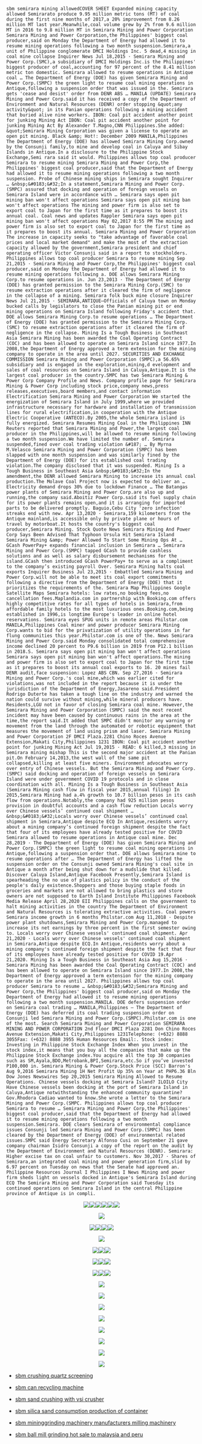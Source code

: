 
```
sbm semirara mining allowedCOVER SHEET Expanded mining capacity allowed Semirarato produce 9.95 million metric tons (MT) of coal during the first nine months of 2017,a 20% improvement from 8.26 million MT last year.Meanwhile,coal volume grew by 2% from 9.6 million MT in 2016 to 9.8 million MT in Semirara Mining and Power Corporation Semirara Mining and Power Corporation,the Philippines' biggest coal producer,said on Monday the Department of Energy had allowed it to resume mining operations following a two month suspension.Semirara,a unit of Philippine conglomerate DMCI Holdings Inc. 5 dead,4 missing in coal mine collapse Inquirer News Jul 18,2015 · Semirara Mining and Power Corp.(SMC),a subsidiary of DMCI Holdings Inc.is the Philippines' biggest producer of coal,accounting for 97 percent of the 8.41 million metric ton domestic. Semirara allowed to resume operations in Antique coal … The Department of Energy (DOE) has given Semirara Mining and Power Corp.(SMPC) the green light to resume coal mining operations in Antique,following a suspension order that was issued in the. Semirara gets 'cease and desist' order from DENR ABS … MANILA (UPDATE) Semirara Mining and Power Corp.said it has received a copy of the Department of Environment and Natural Resources (DENR) order stopping &quot;any activity&quot; in its Panian operations following a mining accident that buried alive nine workers. IBON: Coal pit accident another point for junking Mining Act IBON: Coal pit accident another point for junking Mining Act By Alexander T.Magno,CNN Philippines.She added: &quot;Semirara Mining Corporation was given a license to operate an open pit mining. Black &amp; Hot!: December 2009 MANILA,Philippines The Department of Energy (DOE) has allowed Semirara Mining Corp.owned by the Consunji family,to mine and develop coal in Caluya and Sibay Islands in Antique.In a disclosure to the Philippine Stock Exchange,Semi rara said it would. Philippines allows top coal producer Semirara to resume mining Semirara Mining and Power Corp,the Philippines' biggest coal producer,said that the Department of Energy had allowed it to resume mining operations following a two month suspension. Probe of Chinese mining ships in Semirara sought Inquirer … &nbsp;&#0183;&#32;In a statement,Semirara Mining and Power Corp.(SMPC) assured that docking and operation of foreign vessels on Semirara Island were in accordance with … Semirara says open pit mining ban won't affect operations Semirara says open pit mining ban won't affect operations The mining and power firm is also set to export coal to Japan for the first time as it prepares to boost its annual coal. Coal news and updates Rappler Semirara says open pit mining ban won't affect operations May 02,2017 8:55 PM The mining and power firm is also set to export coal to Japan for the first time as it prepares to boost its annual. Semirara Mining and Power Corporation The increase in capacity seeks to "take advantage of favorable coal prices and local market demand" and make the most of the extraction capacity allowed by the government,Semirara president and chief operating officer Victor Consunji said in a report to stockholders. Philippines allows top coal producer Semirara to resume mining Sep 21,2015 · Semirara Mining and Power Corp,the Philippines' biggest coal producer,said on Monday the Department of Energy had allowed it to resume mining operations following a. DOE allows Semirara Mining Corp.to resume operations in. Jun 23,2013 · The Department of Energy (DOE) has granted permission to the Semirara Mining Corp.(SMC) to resume extraction operations after it cleared the firm of negligence in the collapse of a mining. Semirara folk buck mine closure Inquirer News Jul 21,2015 · SEMIRARA,ANTIQUE—Officials of Caluya town on Monday bucked calls by legislators to close the Panian mining pit or end mining operations on Semirara Island following Friday's accident that. DOE allows Semirara Mining Corp.to resume operations … The Department of Energy (DOE) has granted permission to the Semirara Mining Corp.(SMC) to resume extraction operations after it cleared the firm of negligence in the collapse. Mining Is a Tough Business in Southeast Asia Semirara Mining has been awarded the Coal Operating Contract (COC) and has been allowed to operate on Semirara Island since 1977.In 2008,the Department of Energy approved a term extension for the mining company to operate in the area until 2027. SECURITIES AND EXCHANGE COMMISSION Semirara Mining and Power Corporation (SMPC),a 56.65% subsidiary and is engaged in the exploration,mining,d evelopment and sales of coal resources on Semirara Island in Caluya,Antique.It is the largest coal producer in the country.SMPC has two Semirara Mining & Power Corp Company Profile and News. Company profile page for Semirara Mining & Power Corp including stock price,company news,press releases,executives,board members,and contact information Electrification Semirara Mining and Power Corporation We started the energization of Semirara Island in July 1999,where we provided infrastructure necessary for hardware and installation of transmission lines for rural electrification,in cooperation with the Antique Electric Cooperative (ANTECO).By 2005,the whole Semirara island is fully energized. Semirara Resumes Mining Coal in the Philippines INN Reuters reported that Semirara Mining and Power,the largest coal producer in the Philippines,will be allowed to resume mining following a two month suspension.We have limited the number of. Semirara suspended,fined over coal trading violation &#187; … By Myrna M.Velasco Semirara Mining and Power Corporation (SMPC) has been slapped with one month suspension and was similarly fined by the Department of Energy (DOE) for its established coal trading violation.The company disclosed that it was suspended. Mining Is a Tough Business in Southeast Asia &nbsp;&#0183;&#32;In the amendment,the DENR allowed Semirara Mining to increase its annual coal production.The Molave Coal Project now is expected to deliver an … Electricity demand drops 30% due to lockdown Finance … The Batangas power plants of Semirara Mining and Power Corp.are also up and running,the company said.Aboitiz Power Corp.said its fuel supply chain for its power plants remains open,and it is arranging for imported parts to be delivered promptly. Baguio,Cebu City 'zero infection' streaks end with new. Apr 13,2020 · Semirara,159 kilometers from the Antique mainland,is accessible only by private plane or hours of travel by motorboat.It hosts the country's biggest coal producer,Semirara Mining. Stock Quote News Semirara Mining And Power Corp Says Been Advised That Typhoon Ursula Hit Semirara Island Semirara Mining &amp; Power Allowed To Start Some Mining Ops At … GCash PowerPay+ expands financial inclusion in Semirara … Semirara Mining and Power Corp.(SMPC) tapped GCash to provide cashless solutions and as well as salary disbursement mechanisms for the island.GCash then introduced GCash PowerPay+ to serve as a compliment to the company’s existing payroll Over. Semirara Mining halts coal exports Inquirer Business Jul 23,2015 · Embattled Semirara Mining and Power Corp.will not be able to meet its coal export commitments following a directive from the Department of Energy (DOE) that it prioritizes the requirements of the. Semirara Map Philippines Google Satellite Maps Semirara hotels: low rates,no booking fees,no cancellation fees.Maplandia.com in partnership with Booking.com offers highly competitive rates for all types of hotels in Semirara,from affordable family hotels to the most luxurious ones.Booking.com,being established in 1996,is longtime Europe's leader in online hotel reservations. Semirara eyes SPUG units in remote areas Philstar.com MANILA,Philippines Coal miner and power producer Semirara Mining Corp.wants to bid for the privatization of utility operations in far flung communities this year.Philstar.com is one of the. News Semirara Mining and Power Corp.said Monday consolidated total comprehensive income declined 20 percent to P9.6 billion in 2019 from P12.1 billion in 2018.S. Semirara says open pit mining ban won't affect operations Semirara says open pit mining ban won't affect operations.The mining and power firm is also set to export coal to Japan for the first time as it prepares to boost its annual coal exports to 16. 20 mines fail DENR audit,face suspension: Lopez ABS CBN. Sep 27,2016 · Semirara Mining and Power Corp.'s coal mine,which was earlier cited for violations,was not included in the report because it is under the jurisdiction of the Department of Energy,Jasareno said.President Rodrigo Duterte has taken a tough line on the industry and warned the nation could survive without mining,while mineral producers have. Residents,LGU not in favor of closing Semirara coal mine. However,the Semirara Mining and Power Corporation (SMPC) said the most recent incident may have been caused by continuous rains in the area at the time,the report said.It added that SMPC didn't monitor any warning or movement from the land through the automated or robotic equipment that measures the movement of land using prism and laser. Semirara Mining and Power Corporation 2F DMCI Plaza.2281 Chino Roces Avenue Extension,Makati City,Philippines 1231 IBON: Coal pit accident another point for junking Mining Act Jul 19,2015 · READ: 6 killed,3 missing in Semirara mining mishap This is the second major accident at the Panian pit.On February 14,2013,the west wall of the same pit collapsed,killing at least five miners. Environment advocates worry over entry of Chinese vessels. But the Semirara Mining and Power Corp.(SMPC) said docking and operation of foreign vessels on Semirara Island were under government COVID 19 protocols and in close coordination with all. Mining Is a Tough Business in Southeast Asia (Semirara Mining cash flow in fiscal year 2015,annual filing) In 2015,Semirara Mining had a.4% growth to 10.7 billion pesos in its cash flow from operations.Notably,the company had 925 million pesos provision in doubtful accounts and a cash flow reduction Locals worry over Chinese vessels’ continued coal shipment … &nbsp;&#0183;&#32;Locals worry over Chinese vessels’ continued coal shipment in Semirara,Antique despite ECQ In Antique,residents worry about a mining company’s continued foreign shipment despite the fact that four of its employees have already tested positive for COVID Semirara allowed to resume operations in Antique coal mine. Dec 28,2019 · The Department of Energy (DOE) has given Semirara Mining and Power Corp.(SMPC) the green light to resume coal mining operations in Antique,following a suspension order that. DOE allows Semirara mine to resume operations after … The Department of Energy has lifted the suspension order on the Consunji owned Semirara Mining's coal site in Antique a month after being shut down for a mudslide that killed. Discover Caluya Island,Antique Facebook Presently,Semirara Island is spearheading the no use of plastics policy in the conduct of the people's daily existence.Shoppers and those buying staple foods in groceries and markets are not allowed to bring plastics and store owners are not supposed to Earth Island Institute Philippines Facebook Media Release April 28,2020 EII Philippines calls on the government to halt mining activities in the country The Department of Environment and Natural Resources is tolerating extractive activities. Coal powers Semirara income growth in 6 months Philstar.com Aug 11,2018 · Despite power plant shutdowns,Semirara Mining and Power Corp.managed to increase its net earnings by three percent in the first semester owing to. Locals worry over Chinese vessels' continued coal shipment. Apr 21,2020 · Locals worry over Chinese vessels' continued coal shipment in Semirara,Antique despite ECQ.In Antique,residents worry about a mining company's continued foreign shipment despite the fact that four of its employees have already tested positive for COVID 19.Apr 21,2020. Mining Is a Tough Business in Southeast Asia Aug 15,2016 · Semirara Mining has been awarded the Coal Operating Contract (COC) and has been allowed to operate on Semirara Island since 1977.In 2008,the Department of Energy approved a term extension for the mining company to operate in the area until 2027. Philippines allows top coal producer Semirara to resume … &nbsp;&#0183;&#32;Semirara Mining and Power Corp,the Philippines' biggest coal producer,said on Monday the Department of Energy had allowed it to resume mining operations following a two month suspension.MANILA. DOE defers suspension order on Semirara coal trading … MANILA,Philippines — The Department of Energy (DOE) has deferred its coal trading suspension order on Consunji led Semirara Mining and Power Corp.(SMPC).Philstar.com is one of the most. Search Semirara Mining and Power Corporation SEMIRARA MINING AND POWER CORPORATION 2nd Floor DMCI Plaza 2281 Don Chino Roces Avenue Extension,Makati City,Philippines 1231Telephone: (+632) 8888 3055Fax: (+632) 8888 3955 Human Resources Email:. Stock index: Investing in Philippine Stock Exchange Index When you invest in the stock index,it means that you buy all the companies that make up the Philippine Stock Exchange index.You acquire all the top 30 companies such as SM,Ayala,BDO,Metrobank,BPI,Semirara,etc.So if you’ve invested P100,000 in. Semirara Mining & Power Corp.Stock Price (SCC) Barron's Aug 9,2016 Semirara Mining 1H Net Profit Up 35% on Year at PHP6.36 Bln Dow Jones Newswires Sep 20,2015 Semirara Mining Allowed to Resume Operations. Chinese vessels docking at Semirara Island? ILOILO City Have Chinese vessels been docking at the port of Semirara Island in Caluya,Antique notwithstanding the enhanced community quarantine? Gov.Rhodora Cadiao wanted to know.She wrote a letter to the Semirara Mining and Power Corp.(SMPC. Philippines allows top coal producer Semirara to resume … Semirara Mining and Power Corp,the Philippines' biggest coal producer,said that the Department of Energy had allowed it to resume mining operations following a two month suspension.Semirara. DOE clears Semirara of environmental compliance issues Consunji led Semirara Mining and Power Corp.(SMPC) has been cleared by the Department of Energy (DOE) of environmental related issues.SMPC said Energy Secretary Alfonso Cusi on September 21 gave company chairman Isidro Consunji a copy of the report on the audit by the Department of Environment and Natural Resources (DENR). Semirara: Higher excise tax on coal unfair to customers. Nov 30,2017 · Shares of Semirara,an integrated coal mining and power generation firm,slid by 6.97 percent on Tuesday on news that the Senate had approved an. Philippine Resources Journal I Philippines I News Mining and power firm sheds light on vessels docked in Antique's Semirara Island during ECQ The Semirara Mining and Power Corporation said Tuesday its continued operations on Semirara Island in the central Philippine province of Antique is in compli. 
```

<div align="center">
  
<a rel="nofollow" href="https://m.shibang-china.com?f=github&k=sbm+semirara+mining+allowed"><img src="https://static.shibang-china.com/en/l.png"></a><img src="https://static.shibang-china.com/en/hw.png"><a rel="nofollow" href="https://m.shibang-china.com/product/?f=github&k=sbm+semirara+mining+allowed"><img src="https://static.shibang-china.com/en/p.png"></a><a rel="nofollow" href="https://m.shibang-china.com/cases/?f=github&k=sbm+semirara+mining+allowed"><img src="https://static.shibang-china.com/en/c.png"></a><a rel="nofollow" href="https://m.shibang-china.com/news/?f=github&k=sbm+semirara+mining+allowed"><img src="https://static.shibang-china.com/en/n.png"></a><a rel="nofollow" href="https://m.shibang-china.com?f=github&k=sbm+semirara+mining+allowed"><img src="https://static.shibang-china.com/en/m.png"></a>

<a rel="nofollow" href="https://m.shibang-china.com/product/?f=github&k=sbm+semirara+mining+allowed"><img src="https://static.shibang-china.com/en/b.jpg"></a>
  
<a rel="nofollow" href="https://m.shibang-china.com/solution-aggregate.html?f=github&k=sbm+semirara+mining+allowed"><img src="https://static.shibang-china.com/en/a.jpg"></a><a rel="nofollow" href="https://m.shibang-china.com/solution-mine.html?f=github&k=sbm+semirara+mining+allowed"><img src="https://static.shibang-china.com/en/m.jpg"></a><a rel="nofollow" href="https://m.shibang-china.com/solution-mill.html?f=github&k=sbm+semirara+mining+allowed"><img src="https://static.shibang-china.com/en/g.jpg"></a><a rel="nofollow" href="https://m.shibang-china.com/solution-epc.html?f=github&k=sbm+semirara+mining+allowed"><img src="https://static.shibang-china.com/en/e.jpg"></a>

<a rel="nofollow" href="https://m.shibang-china.com/product/?f=github&k=sbm+semirara+mining+allowed"><img src="https://static.shibang-china.com/en/a-p.png"></a>

<a rel="nofollow" href="https://m.shibang-china.com/product/crusher/c6x.html?f=github&k=sbm+semirara+mining+allowed"><img src="https://static.shibang-china.com/en/j.jpg"></a><a rel="nofollow" href="https://m.shibang-china.com/product/crusher/ci5x.html?f=github&k=sbm+semirara+mining+allowed"><img src="https://static.shibang-china.com/en/i.jpg"></a><a rel="nofollow" href="https://m.shibang-china.com/product/crusher/hst.html?f=github&k=sbm+semirara+mining+allowed"><img src="https://static.shibang-china.com/en/c.jpg"></a>

<a rel="nofollow" href="https://m.shibang-china.com/product/mill/mtw.html?f=github&k=sbm+semirara+mining+allowed"><img src="https://static.shibang-china.com/en/mtw.jpg"></a><a rel="nofollow" href="https://m.shibang-china.com/product/mill/scm.html?f=github&k=sbm+semirara+mining+allowed"><img src="https://static.shibang-china.com/en/scm.jpg"></a><a rel="nofollow" href="https://m.shibang-china.com/product/mill/lm.html?f=github&k=sbm+semirara+mining+allowed"><img src="https://static.shibang-china.com/en/lm.jpg"></a>

<a rel="nofollow" href="https://m.shibang-china.com/product/sand/vsi6x.html?f=github&k=sbm+semirara+mining+allowed"><img src="https://static.shibang-china.com/en/6x.jpg"></a><a rel="nofollow" href="https://m.shibang-china.com/product/sand/vu.html?f=github&k=sbm+semirara+mining+allowed"><img src="https://static.shibang-china.com/en/vu.jpg"></a><a rel="nofollow" href="https://m.shibang-china.com/product/mobile/klun.html?f=github&k=sbm+semirara+mining+allowed"><img src="https://static.shibang-china.com/en/k.jpg"></a>

<a rel="nofollow" href="https://m.shibang-china.com/cases/?f=github&k=sbm+semirara+mining+allowed"><img src="https://static.shibang-china.com/en/case.png"></a>

<a rel="nofollow" href="https://m.shibang-china.com/cases/aggregate/202.html?f=github&k=sbm+semirara+mining+allowed"><img src="https://static.shibang-china.com/en/c-1.jpg"></a>

<a rel="nofollow" href="https://m.shibang-china.com/cases/aggregate/203.html?f=github&k=sbm+semirara+mining+allowed"><img src="https://static.shibang-china.com/en/c-2.jpg"></a>

<a rel="nofollow" href="https://m.shibang-china.com/cases/mill/123.html?f=github&k=sbm+semirara+mining+allowed"><img src="https://static.shibang-china.com/en/c-3.jpg"></a>

<a rel="nofollow" href="https://m.shibang-china.com/contact_us.html?f=github&k=sbm+semirara+mining+allowed"><img src="https://static.shibang-china.com/en/contact.png"></a>

<a rel="nofollow" href="https://swt.shibang-china.com/?f=github&k=sbm+semirara+mining+allowed"><img src="https://static.shibang-china.com/en/chat.png"></a>

<a rel="nofollow" href="https://whatsapp.shibangsoft.com/WhatsApp.php?f=github&k=sbm+semirara+mining+allowed"><img src="https://static.shibang-china.com/en/whatsapp.png"></a>

<a rel="nofollow" href="https://m.shibang-china.com/?f=github&k=sbm+semirara+mining+allowed"><img src="https://static.shibang-china.com/en/website.png"></a>

</div>


* [sbm crushing quartz screening](sbm%20crushing%20quartz%20screening.md)

* [sbm can recycling machine](sbm%20can%20recycling%20machine.md)

* [sbm sand crushing with vsi crusher](sbm%20sand%20crushing%20with%20vsi%20crusher.md)

* [sbm silica sand consumption production of container](sbm%20silica%20sand%20consumption%20production%20of%20container.md)

* [sbm mininggrinding machinery manufacturers milling machinery](sbm%20mininggrinding%20machinery%20manufacturers%20milling%20machinery.md)

* [sbm ball mill grinding hot sale to malaysia and peru](sbm%20ball%20mill%20grinding%20hot%20sale%20to%20malaysia%20and%20peru.md)